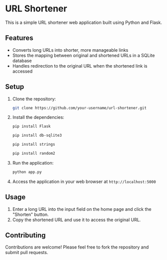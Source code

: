 # URL Shortener

This is a simple URL shortener web application built using Python and Flask.

## Features

- Converts long URLs into shorter, more manageable links
- Stores the mapping between original and shortened URLs in a SQLite database
- Handles redirection to the original URL when the shortened link is accessed

## Setup

1. Clone the repository:

   ```bash
   git clone https://github.com/your-username/url-shortener.git
   ```

2. Install the dependencies:

   ```bash
   pip install Flask
   ```
   ```bash
   pip install db-sqlite3
   ```
   ```bash
   pip install strings
   ```
   ```bash
   pip install random2
   ```
   

3. Run the application:

   ```bash
   python app.py
   ```

4. Access the application in your web browser at `http://localhost:5000`

## Usage

1. Enter a long URL into the input field on the home page and click the "Shorten" button.
2. Copy the shortened URL and use it to access the original URL.

## Contributing

Contributions are welcome! Please feel free to fork the repository and submit pull requests.
